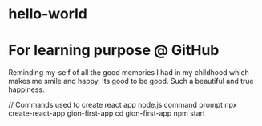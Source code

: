 # hello-world
For learning purpose @ GitHub
=============================
Reminding my-self of all the good memories I had in my childhood which makes me smile and happy. Its good to be good. Such a beautiful and true happiness. 

// Commands used to create react app node.js command prompt
npx create-react-app gion-first-app
cd gion-first-app
npm start
